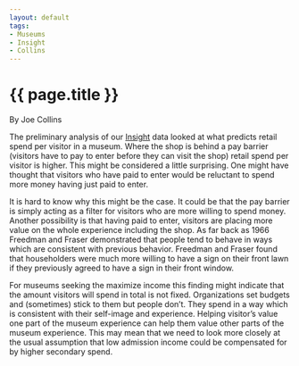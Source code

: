 ```yaml
---
layout: default
tags:
- Museums
- Insight
- Collins
---
```

# {{ page.title }}

By Joe Collins

The preliminary analysis of our [Insight](/insight) data looked at what predicts retail spend per visitor in a museum.  Where the shop is behind a pay barrier (visitors have to pay to enter before they can visit the shop) retail spend per visitor is higher.  This might be considered a little surprising.  One might have thought that visitors who have paid to enter would be reluctant to spend more money having just paid to enter.

It is hard to know why this might be the case.  It could be that the pay barrier is simply acting as a filter for visitors who are more willing to spend money.  Another possibility is that having paid to enter, visitors are placing more value on the whole experience including the shop.  As far back as 1966 Freedman and Fraser demonstrated that people tend to behave in ways which are consistent with previous behavior.  Freedman and Fraser found that householders were much more willing to have a sign on their front lawn if they previously agreed to have a sign in their front window.

For museums seeking the maximize income this finding might indicate that the amount visitors will spend in total is not fixed.  Organizations set budgets and (sometimes) stick to them but people don’t.  They spend in a way which is consistent with their self-image and experience.  Helping visitor’s value one part of the museum experience can help them value other parts of the museum experience. This may mean that we need to look more closely at the usual assumption that low admission income could be compensated for by higher secondary spend.
